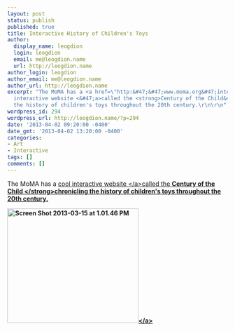 ```yaml
---
layout: post
status: publish
published: true
title: Interactive History of Children's Toys
author:
  display_name: leogdion
  login: leogdion
  email: me@leogdion.name
  url: http://leogdion.name
author_login: leogdion
author_email: me@leogdion.name
author_url: http://leogdion.name
excerpt: "The MoMA has a <a href=\"http:&#47;&#47;www.moma.org&#47;interactives&#47;exhibitions&#47;2012&#47;centuryofthechild&#47;\">cool
  interactive website <&#47;a>called the <strong>Century of the Child&nbsp;<&#47;strong>chronicling
  the history of children's toys throughout the 20th century.\r\n\r\n"
wordpress_id: 294
wordpress_url: http://leogdion.name/?p=294
date: '2013-04-02 09:20:00 -0400'
date_gmt: '2013-04-02 13:20:00 -0400'
categories:
- Art
- Interactive
tags: []
comments: []
---
```

<p>The MoMA has a <a href="http:&#47;&#47;www.moma.org&#47;interactives&#47;exhibitions&#47;2012&#47;centuryofthechild&#47;">cool interactive website <&#47;a>called the <strong>Century of the Child&nbsp;<&#47;strong>chronicling the history of children's toys throughout the 20th century.</p>
<p><a id="more"></a><a id="more-294"></a></p>
<p><a href="http:&#47;&#47;www.moma.org&#47;interactives&#47;exhibitions&#47;2012&#47;centuryofthechild&#47;" target="_blank"><img class="aligncenter size-medium wp-image-296" alt="Screen Shot 2013-03-15 at 1.01.46 PM" src="http:&#47;&#47;leogdion.name&#47;wp-content&#47;uploads&#47;2013&#47;03&#47;Screen-Shot-2013-03-15-at-1.01.46-PM-300x261.png" width="300" height="261" &#47;><&#47;a></p>
